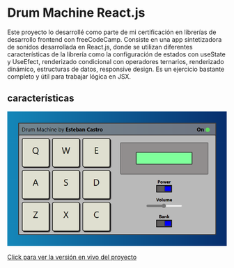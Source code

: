 # Drum Machine React.js

Este proyecto lo desarrollé como parte de mi certificación en librerías de desarrollo frontend con freeCodeCamp. Consiste en una app sintetizadora de sonidos desarrollada en React.js, donde se utilizan diferentes características de la librería como la configuración de estados con useState y UseEfect, renderizado condicional con operadores ternarios, renderizado dinámico, estructuras de datos, responsive design. Es un ejercicio bastante completo y útil para trabajar lógica en JSX.

## características

![Drum Machine](./public/og-drum-machine.png)

[Click para ver la versión en vivo del proyecto](https://codepen.io/ecastroc/full/VwVymmY)
